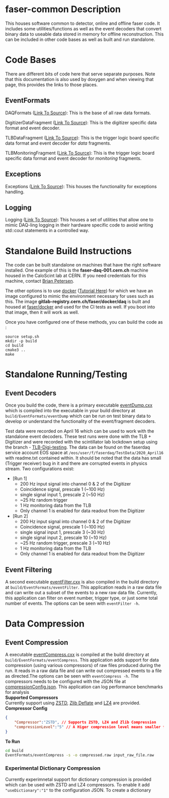 # faser-common Description

This houses software common to detector, online and offline faser code.  It includes
some utilities/functions as well as the event decoders that convert binary data
to useable data stored in memory for offline reconstruction.  This can be included
in other code bases as well as built and run standalone.

# Code Bases
There are different bits of code here that serve separate purposes.  Note that this
documentation is also used by doxygen and when viewing that page, this provides the 
links to those places.

## EventFormats
DAQFormats ([Link To Source](EventFormats/EventFormats/DAQFormats.hpp)): 
This is the base of all raw data formats.

DigitizerDataFragment ([Link To Source](EventFormats/EventFormats/DigitizerDataFragment.hpp)): 
This is the digitizer specific data format and event decoder.

TLBDataFragment ([Link To Source](EventFormats/EventFormats/TLBDataFragment.hpp)): 
This is the trigger logic board specific data format and event decoder for *data* fragments.

TLBMonitoringFragment ([Link To Source](EventFormats/EventFormats/TLBMonitoringFragment.hpp)): 
This is the trigger logic board specific data format and event decoder for *monitoring* fragments.

## Exceptions
Exceptions ([Link To Source](Exceptions/Exceptions/Exceptions.hpp)): 
This houses the functionality for exceptions handling.

## Logging
Logging ([Link To Source](Logging/include/Logging.hpp)): 
This houses a set of utilities that allow one to mimic DAQ-ling logging in their
hardware specific code to avoid writing std::cout statements in a controlled way.





# Standalone Build Instructions
The code can be built standalone on machines that have the right software installed.
One example of this is the __faser-daq-001.cern.ch__ machine housed in the CaloScint
lab at CERN.  If you need credentials for this machine, contact [Brian Petersen](mailto:Brian.Petersen@cern.ch).  

The other options is to use [docker](https://www.docker.com/) ([Tutorial Here](https://matthewfeickert.github.io/intro-to-docker/))
for which we have an image configured to mimic the environment necessary for uses such as this.  The image
__gitlab-registry.cern.ch/faser/docker/daq__ is built and housed at [faser/docker](https://gitlab.cern.ch/faser/docker)
and used for the CI tests as well.  If you boot into that image, then it will work as well.

Once you have configured one of these methods, you can build the code as :

```
source setup.sh
mkdir -p build
cd build
cmake3 ..
make
```

# Standalone Running/Testing

## Event Decoders
Once you build the code, there is a primary executable [eventDump.cxx](EventFormats/apps/eventDump.cxx)
which is compiled into the executable in your build directory at `build/EventFormats/eventDump` which 
can be run on test binary data to develop or understand the functionality of the event/fragment decoders.

Test data were recorded on April 16 which can be used to work with the standalone event decoders. These test runs
were done with the TLB + Digitizer and were recorded with the scintillator lab lockdown 
setup using the branch - [TLB-Digi-testing](https://gitlab.cern.ch/faser/daq/-/tree/TLB-Digi-testing).
The data can be found on the faserdaq service account EOS space at `/eos/user/f/faserdaq/TestData/2020_April16`
with readme.txt contained within.  It should be noted that the data has small (Trigger receiver) 
bug in it and there are corrupted events in physics stream.  Two configurations exist:
 - [Run 1]
   - 200 Hz input signal into channel 0 & 2 of the Digitizer
   - Coincidence signal, prescale 1 (~100 Hz)
   - single signal input 1, prescale 2 (~50 Hz)
   - ~25 Hz random trigger
   - 1 Hz monitoring data from the TLB
   - Only channel 1 is enabled for data readout from the Digitizer
 - [Run 2]
   - 200 Hz input signal into channel 0 & 2 of the Digitizer
   - Coincidence signal, prescale 1 (~100 Hz)
   - single signal input 1, prescale 3 (~30 Hz)
   - single signal input 2, prescale 10 (~10 Hz)
   - ~25 Hz random trigger, prescale 3 (~10 Hz)
   - 1 Hz monitoring data from the TLB
   - Only channel 1 is enabled for data readout from the Digitizer
   
 ## Event Filtering
A second executable [eventFilter.cxx](EventFormats/apps/eventFilter.cxx) is also compiled in the build directory at `build/EventFormats/eventFilter`.  This application reads in a raw data file and can write out a subset of the events to a new raw data file.  Currently, this application can filter on event number, trigger type, or just some total number of events.  The options can be seen with `eventFilter -h`.

# Data Compression

## Event Compression
A executable [eventCompress.cxx](EventFormats/apps/eventCompress.cxx) is compiled at the build directory at `build/EventFormats/eventCompress`.
This application adds support for data compression (using various compressors) of raw files produced during the run.  It reads in a raw data file and can write out compressed events to a file as directed.The options can be seen with `eventCompress -h`. The compressors needs to be configured with the JSON file at [compressionConfig.json](EventFormats/CompressionEngine/compressionConfig.json). This application can log performance benchmarks for analysis <br>
**Supported Compressors**<br>
Currently support using [ZSTD](https://github.com/facebook/zstd), [Zlib Deflate](https://github.com/madler/zlib) and [LZ4](https://github.com/lz4/lz4) are provided. 
<br>
**Compressor Config**
```JSON
{
    "Compressor":"ZSTD", // Supports ZSTD, LZ4 and Zlib Compression
    "compressionLevel":"5" // A Higer compression level means smaller file sizes but at the cost of Computing Resources and time
}
```
**To Run**
```bash
cd build
EventFormats/eventCompress -s -o compressed.raw input_raw_file.raw
```
### Experimental Dictionary Compression
Currently experimnetal support for dictionary compression is provided which can be used with ZSTD and LZ4 compressors. To enable it add `"useDictionary":"1"` to the configuration JSON. To create a dictionary   